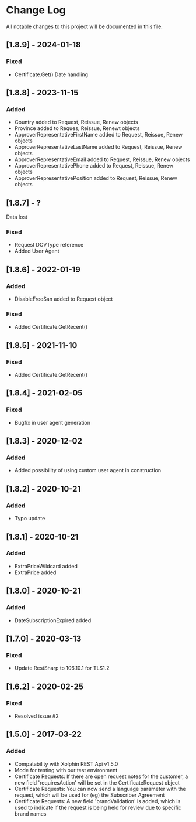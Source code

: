 # Change Log
All notable changes to this project will be documented in this file.

## [1.8.9] - 2024-01-18
### Fixed
- Certificate.Get() Date handling

## [1.8.8] - 2023-11-15
### Added
- Country added to Request, Reissue, Renew objects
- Province added to Reques, Reissue, Renewt objects
- ApproverRepresentativeFirstName added to Request, Reissue, Renew objects
- ApproverRepresentativeLastName added to Request, Reissue, Renew objects
- ApproverRepresentativeEmail added to Request, Reissue, Renew objects
- ApproverRepresentativePhone added to Request, Reissue, Renew objects
- ApproverRepresentativePosition added to Request, Reissue, Renew objects

## [1.8.7] - ?
Data lost

### Fixed
- Request DCVType reference 
- Added User Agent

## [1.8.6] - 2022-01-19
### Added
- DisableFreeSan added to Request object

### Fixed
- Added Certificate.GetRecent() 

## [1.8.5] - 2021-11-10
### Fixed
- Added Certificate.GetRecent() 

## [1.8.4] - 2021-02-05
### Fixed
- Bugfix in user agent generation

## [1.8.3] - 2020-12-02
### Added
- Added possibility of using custom user agent in construction

## [1.8.2] - 2020-10-21
### Added
- Typo update

## [1.8.1] - 2020-10-21
### Added
- ExtraPriceWildcard added
- ExtraPrice added

## [1.8.0] - 2020-10-21
### Added
- DateSubscriptionExpired added

## [1.7.0] - 2020-03-13
### Fixed
- Update RestSharp to 106.10.1 for TLS1.2

## [1.6.2] - 2020-02-25
### Fixed
- Resolved issue #2

## [1.5.0] - 2017-03-22
### Added
- Compatability with Xolphin REST Api v1.5.0
- Mode for testing with our test environment
- Certificate Requests: If there are open request notes for the customer, a new field 'requiresAction' will be set in the CertificateRequest object
- Certificate Requests: You can now send a language parameter with the request, which will be used for (eg) the Subscriber Agreement
- Certificate Requests: A new field 'brandValidation' is added, which is used to indicate if the request is being held for review due to specific brand names
